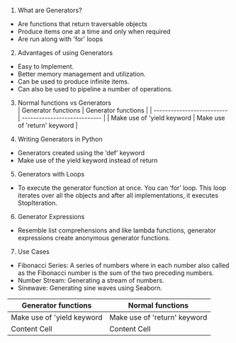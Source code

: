 1. What are Generators?
  * Are functions that return traversable objects
  * Produce items one at a time and only when required
  * Are run along with 'for' loops
  
  
2. Advantages of using Generators
  * Easy to Implement.
  * Better memory management and utilization.
  * Can be used to produce infinite items.
  * Can also be used to pipeline a number of operations.


3. Normal functions vs Generators\
| Generator functions        | Generator functions             |
| -------------------------- | ---------------------------- |
| Make use of 'yield keyword | Make use of 'return' keyword |
  

4. Writing Generators in Python
  * Generators created using the ‘def’ keyword
  * Make use of the yield keyword instead of return


5. Generators with Loops
  * To execute the generator function at once. You can ‘for’ loop. This loop iterates over all the objects and after all implementations, it executes StopIteration.


6. Generator Expressions
  * Resemble list comprehensions and like lambda functions, generator expressions create anonymous generator functions.


7. Use Cases
  * Fibonacci Series: A series of numbers where in each number also called as the Fibonacci number is the sum of the two preceding numbers.
  * Number Stream: Generating a stream of numbers.
  * Sinewave: Generating sine waves using Seaborn.


| Generator functions  | Normal functions |
| ------------- | ------------- |
| Make use of 'yield keyword  | Make use of 'return' keyword  |
| Content Cell  | Content Cell  |
